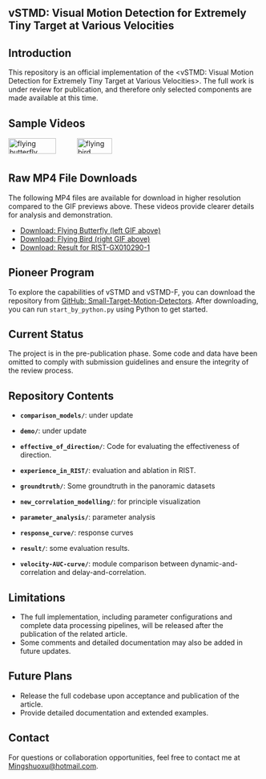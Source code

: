 **vSTMD**: Visual Motion Detection for Extremely Tiny Target at Various Velocities
---

## Introduction

This repository is an official implementation of the <vSTMD: Visual Motion Detection for Extremely Tiny Target at Various Velocities>. The full work is under review for publication, and therefore only selected components are made available at this time.

## Sample Videos

<div style="display: flex; gap: 20px;">
  <div>
    <img src="https://github.com/mingshuoxu/vSTMD/raw/main/src/vSTMD_F_butterfly.gif" alt="flying butterfly" width="90%">
  </div>
  <div>
    <img src="https://github.com/mingshuoxu/vSTMD/raw/main/src/vSTMD_F_flying_bird.gif" alt="flying bird" width="90%">
  </div>
</div>

## Raw MP4 File Downloads

The following MP4 files are available for download in higher resolution compared to the GIF previews above. These videos provide clearer details for analysis and demonstration.

- <a href="./src/vSTMD_F_butterfly.mp4" download="vSTMD_F_butterfly.mp4">Download: Flying Butterfly (left GIF above)</a>
- <a href="./src/vSTMD_F_flying_bird.mp4" download="vSTMD_F_flying_bird.mp4">Download: Flying Bird (right GIF above)</a>
- <a href="./src/vSTMD_F-GX010290-1.mp4" download="vSTMD_F-GX010290-1.mp4">Download: Result for RIST-GX010290-1</a>




## Pioneer Program

To explore the capabilities of vSTMD and vSTMD-F, you can download the repository from [GitHub: Small-Target-Motion-Detectors](https://github.com/MingshuoXu/Small-Target-Motion-Detectors). After downloading, you can run `start_by_python.py` using Python to get started.

## Current Status

The project is in the pre-publication phase. Some code and data have been omitted to comply with submission guidelines and ensure the integrity of the review process.

## Repository Contents

- **`comparison_models/`**: under update

- **`demo/`**: under update

- **`effective_of_direction/`**: Code for evaluating the effectiveness of direction.

- **`experience_in_RIST/`**: evaluation and ablation in RIST.

- **`groundtruth/`**: Some groundtruth in the panoramic datasets

- **`new_correlation_modelling/`**: for principle visualization

- **`parameter_analysis/`**: parameter analysis

- **`response_curve/`**: response curves

- **`result/`**: some evaluation results.
 
- **`velocity-AUC-curve/`**: module comparison between dynamic-and-correlation and delay-and-correlation.


## Limitations
- The full implementation, including parameter configurations and complete data processing pipelines, will be released after the publication of the related article.
- Some comments and detailed documentation may also be added in future updates.


## Future Plans
- Release the full codebase upon acceptance and publication of the article.
- Provide detailed documentation and extended examples.


## Contact
For questions or collaboration opportunities, feel free to contact me at [Mingshuoxu@hotmail.com](mailto:Mingshuoxu@hotmail.com).
